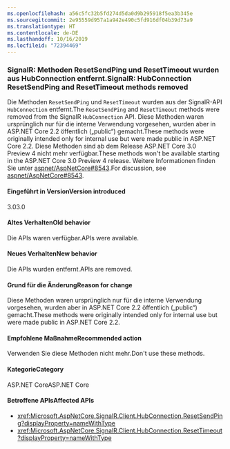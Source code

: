 ```yaml
---
ms.openlocfilehash: a56c5fc32b5fd274d5da0d9b295918f5ea3b345e
ms.sourcegitcommit: 2e95559d957a1a942e490c5fd916df04b39d73a9
ms.translationtype: HT
ms.contentlocale: de-DE
ms.lasthandoff: 10/16/2019
ms.locfileid: "72394469"
---
```

### <a name="signalr-hubconnection-resetsendping-and-resettimeout-methods-removed"></a><span data-ttu-id="a2d56-101">SignalR: Methoden ResetSendPing und ResetTimeout wurden aus HubConnection entfernt.</span><span class="sxs-lookup"><span data-stu-id="a2d56-101">SignalR: HubConnection ResetSendPing and ResetTimeout methods removed</span></span>

<span data-ttu-id="a2d56-102">Die Methoden `ResetSendPing` und `ResetTimeout` wurden aus der SignalR-API `HubConnection` entfernt.</span><span class="sxs-lookup"><span data-stu-id="a2d56-102">The `ResetSendPing` and `ResetTimeout` methods were removed from the SignalR `HubConnection` API.</span></span> <span data-ttu-id="a2d56-103">Diese Methoden waren ursprünglich nur für die interne Verwendung vorgesehen, wurden aber in ASP.NET Core 2.2 öffentlich („public“) gemacht.</span><span class="sxs-lookup"><span data-stu-id="a2d56-103">These methods were originally intended only for internal use but were made public in ASP.NET Core 2.2.</span></span> <span data-ttu-id="a2d56-104">Diese Methoden sind ab dem Release ASP.NET Core 3.0 Preview 4 nicht mehr verfügbar.</span><span class="sxs-lookup"><span data-stu-id="a2d56-104">These methods won't be available starting in the ASP.NET Core 3.0 Preview 4 release.</span></span> <span data-ttu-id="a2d56-105">Weitere Informationen finden Sie unter [aspnet/AspNetCore#8543](https://github.com/aspnet/AspNetCore/issues/8543).</span><span class="sxs-lookup"><span data-stu-id="a2d56-105">For discussion, see [aspnet/AspNetCore#8543](https://github.com/aspnet/AspNetCore/issues/8543).</span></span>

#### <a name="version-introduced"></a><span data-ttu-id="a2d56-106">Eingeführt in Version</span><span class="sxs-lookup"><span data-stu-id="a2d56-106">Version introduced</span></span>

<span data-ttu-id="a2d56-107">3.0</span><span class="sxs-lookup"><span data-stu-id="a2d56-107">3.0</span></span>

#### <a name="old-behavior"></a><span data-ttu-id="a2d56-108">Altes Verhalten</span><span class="sxs-lookup"><span data-stu-id="a2d56-108">Old behavior</span></span>

<span data-ttu-id="a2d56-109">Die APIs waren verfügbar.</span><span class="sxs-lookup"><span data-stu-id="a2d56-109">APIs were available.</span></span>

#### <a name="new-behavior"></a><span data-ttu-id="a2d56-110">Neues Verhalten</span><span class="sxs-lookup"><span data-stu-id="a2d56-110">New behavior</span></span>

<span data-ttu-id="a2d56-111">Die APIs wurden entfernt.</span><span class="sxs-lookup"><span data-stu-id="a2d56-111">APIs are removed.</span></span>

#### <a name="reason-for-change"></a><span data-ttu-id="a2d56-112">Grund für die Änderung</span><span class="sxs-lookup"><span data-stu-id="a2d56-112">Reason for change</span></span>

<span data-ttu-id="a2d56-113">Diese Methoden waren ursprünglich nur für die interne Verwendung vorgesehen, wurden aber in ASP.NET Core 2.2 öffentlich („public“) gemacht.</span><span class="sxs-lookup"><span data-stu-id="a2d56-113">These methods were originally intended only for internal use but were made public in ASP.NET Core 2.2.</span></span>

#### <a name="recommended-action"></a><span data-ttu-id="a2d56-114">Empfohlene Maßnahme</span><span class="sxs-lookup"><span data-stu-id="a2d56-114">Recommended action</span></span>

<span data-ttu-id="a2d56-115">Verwenden Sie diese Methoden nicht mehr.</span><span class="sxs-lookup"><span data-stu-id="a2d56-115">Don't use these methods.</span></span>

#### <a name="category"></a><span data-ttu-id="a2d56-116">Kategorie</span><span class="sxs-lookup"><span data-stu-id="a2d56-116">Category</span></span>

<span data-ttu-id="a2d56-117">ASP.NET Core</span><span class="sxs-lookup"><span data-stu-id="a2d56-117">ASP.NET Core</span></span>

#### <a name="affected-apis"></a><span data-ttu-id="a2d56-118">Betroffene APIs</span><span class="sxs-lookup"><span data-stu-id="a2d56-118">Affected APIs</span></span>

- <xref:Microsoft.AspNetCore.SignalR.Client.HubConnection.ResetSendPing?displayProperty=nameWithType>
- <xref:Microsoft.AspNetCore.SignalR.Client.HubConnection.ResetTimeout?displayProperty=nameWithType>

<!--

#### Affected APIs

- `M:Microsoft.AspNetCore.SignalR.Client.HubConnection.ResetSendPing`
- `M:Microsoft.AspNetCore.SignalR.Client.HubConnection.ResetTimeout`

-->
